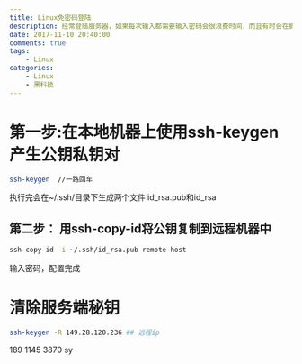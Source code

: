 ```yaml
---
title: Linux免密码登陆
description: 经常登陆服务器，如果每次输入都需要输入密码会很浪费时间，而且有时会在脚本中访问服务器，此时无法手动输入密码
date: 2017-11-10 20:40:00
comments: true
tags: 
    - Linux
categories:
    - Linux
    - 黑科技
---
```

# 第一步:在本地机器上使用ssh-keygen产生公钥私钥对
```bash
ssh-keygen  //一路回车
```
执行完会在~/.ssh/目录下生成两个文件 id_rsa.pub和id_rsa

## 第二步： 用ssh-copy-id将公钥复制到远程机器中
```bash
ssh-copy-id -i ~/.ssh/id_rsa.pub remote-host
```
输入密码，配置完成


# 清除服务端秘钥
```bash
ssh-keygen -R 149.28.120.236 ## 远程ip
```
189 1145 3870 sy